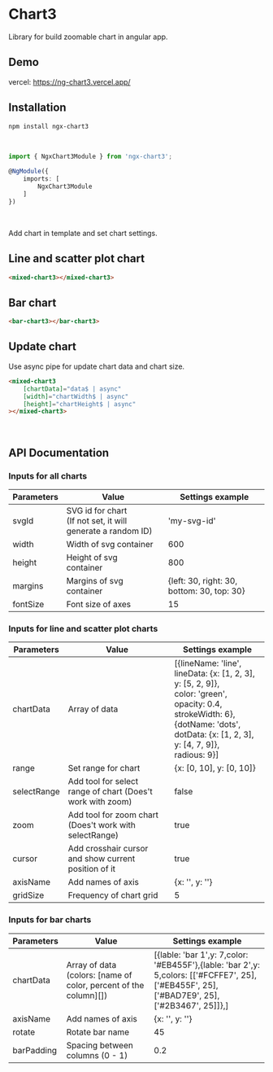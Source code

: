 # Chart3 

Library for build zoomable chart in angular app.

## Demo 

vercel: https://ng-chart3.vercel.app/

## Installation

```bash 
npm install ngx-chart3
```

<br>

```typescript 
import { NgxChart3Module } from 'ngx-chart3';

@NgModule({
    imports: [
        NgxChart3Module
    ]
})
```

<br>

Add chart in template and set chart settings.

## Line and scatter plot chart 

```html
<mixed-chart3></mixed-chart3>
```

## Bar chart 

```html
<bar-chart3></bar-chart3>
```

## Update chart

Use async pipe for update chart data and chart size.

```html
<mixed-chart3
    [chartData]="data$ | async"
    [width]="chartWidth$ | async"
    [height]="chartHeight$ | async"
></mixed-chart3>
```

<br>

## API Documentation

### Inputs for all charts

| Parameters    | Value                                                             | Settings example   |
| ------------- | --------------------------------------------------------------    | -------------      |
| svgId         | SVG id for chart <br> (If not set, it will generate a random ID)  | 'my-svg-id'       |
| width         | Width of svg container                                            | 600               |
| height        | Height of svg <br> container                                      | 800               |
| margins       | Margins of svg  <br> container                                    | {left: 30, right: 30, bottom: 30, top: 30} |
| fontSize      | Font size of axes                                                 | 15 |

### Inputs for line and scatter plot charts

| Parameters    | Value                                                             | Settings example   |
| ------------- | --------------------------------------------------------------    | -------------      |
| chartData     | Array of data                                                     | [{lineName: 'line', <br> lineData: {x: [1, 2, 3], y: [5, 2, 9]}, <br> color: 'green', <br> opacity: 0.4, <br> strokeWidth: 6}, <br> {dotName: 'dots', <br> dotData: {x: [1, 2, 3], y: [4, 7, 9]}, <br> radious: 9}] |
| range         | Set range for chart                                               | {x: [0, 10], y: [0, 10]}                   | 
| selectRange   | Add tool for select <br> range of chart (Does't work with zoom)   | false                                      | 
| zoom          | Add tool for zoom chart <br> (Does't work with selectRange)       | true                                       |
| cursor        | Add crosshair cursor <br> and show current position of it         | true                                       |
| axisName      | Add names of axis                                                 | {x: '', y: ''}                             |
| gridSize      | Frequency of chart grid                                           | 5                                          |

### Inputs for bar charts

| Parameters    | Value                                                             | Settings example   |
| ------------- | --------------------------------------------------------------    | -------------      |
| chartData     | Array of data (colors: [name of color, percent of the column][])| [{lable: 'bar 1',y: 7,color: '#EB455F'},{lable: 'bar 2',y: 5,colors: [['#FCFFE7', 25], <br> ['#EB455F', 25], ['#BAD7E9', 25],<br> ['#2B3467', 25]]},] |
| axisName      | Add names of axis                                                 | {x: '', y: ''}        |
| rotate        | Rotate bar name                                                   | 45                    |
| barPadding    | Spacing between columns (0 - 1)                                   | 0.2                   |
